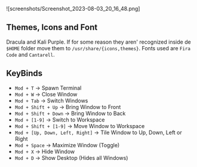 ![screenshots/Screenshot_2023-08-03_20_16_48.png]

## Themes, Icons and Font

Dracula and Kali Purple. If for some reason they aren' recognized inside de `$HOME` folder move them to `/usr/share/{icons,themes}`. Fonts used are `Fira Code` and `Cantarell`.

## KeyBinds

- `Mod + T` -> Spawn Terminal
- `Mod + W` -> Close Window
- `Mod + Tab` -> Switch Windows
- `Mod + Shift + Up` -> Bring Window to Front
- `Mod + Shift + Down` -> Bring Window to Back
- `Mod + [1-9]` -> Switch to Workspace
- `Mod + Shift + [1-9]` -> Move Window to Workspace
- `Mod + [Up, Down, Left, Right]` -> Tile Window to Up, Down, Left or Right
- `Mod + Space` -> Maximize Window (Toggle)
- `Mod + X` -> Hide Window
- `Mod + D` -> Show Desktop (Hides all Windows)

